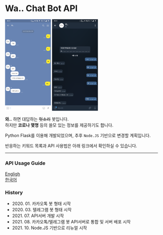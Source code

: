 ﻿# Wa.. Chat Bot API

<img src="README_IMG/Usage_KakaoTalk.png" width="30%" height="30%" alt="KakaoTalk"></img>
<img src="README_IMG/Usage_Telegram.png" width="30%" height="30%" alt="Telegram"></img>

**와..** 하면 대답하는 ~~헛소리~~ 봇입니다.<br/>
하지만 **코로나 몇명** 등의 쓸모 있는 정보를 제공하기도 합니다.

Python Flask를 이용해 개발되었으며, 추후 ```Node.JS``` 기반으로 변경할 계획입니다.

반응하는 키워드 목록과 API 사용법은 아래 링크에서 확인하실 수 있습니다.

***

### API Usage Guide

[Engligh](Guide_EN.md)<br/>
[한국어](Guide_KO.md)

### History

* 2020\. 01\. 카카오톡 봇 형태 시작
* 2020\. 03\. 텔레그램 봇 형태 시작
* 2021\. 07\. API서버 개발 시작
* 2021\. 08\. 카카오톡/텔레그램 봇 API서버로 통합 및 서버 배포 시작
* 2021\. 10\. Node.JS 기반으로 리뉴얼 시작